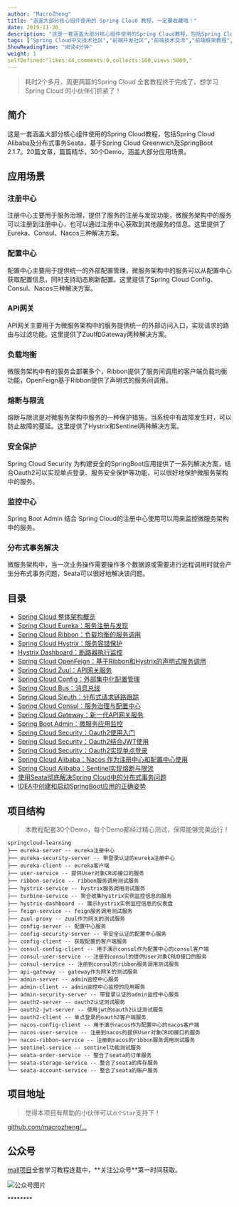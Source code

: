```yaml
---
author: "MacroZheng"
title: "涵盖大部分核心组件使用的 Spring Cloud 教程，一定要收藏哦！"
date: 2019-11-26
description: "这是一套涵盖大部分核心组件使用的Spring Cloud教程，包括Spring Cloud Alibaba及分布式事务Seata，基于Spring Cloud Greenwich及SpringBoot 217。20篇文章，篇篇精华，30个Demo，涵盖大部分应用场景。 注册…"
tags: ["Spring Cloud中文技术社区","前端开发社区","前端技术交流","前端框架教程","JavaScript 学习资源","CSS 技巧与最佳实践","HTML5 最新动态","前端工程师职业发展","开源前端项目","前端技术趋势"]
ShowReadingTime: "阅读4分钟"
weight: 1
selfDefined:"likes:44,comments:0,collects:100,views:5009,"
---
```

> 耗时2个多月，周更两篇的Spring Cloud 全套教程终于完成了，想学习 Spring Cloud 的小伙伴们抓紧了！

简介
--

这是一套涵盖大部分核心组件使用的Spring Cloud教程，包括Spring Cloud Alibaba及分布式事务Seata，基于Spring Cloud Greenwich及SpringBoot 2.1.7。20篇文章，篇篇精华，30个Demo，涵盖大部分应用场景。

应用场景
----

### 注册中心

注册中心主要用于服务治理，提供了服务的注册与发现功能，微服务架构中的服务可以注册到注册中心，也可以通过注册中心获取到其他服务的信息。这里提供了Eureka、Consul、Nacos三种解决方案。

### 配置中心

配置中心主要用于提供统一的外部配置管理，微服务架构中的服务可以从配置中心获取配置信息，同时支持动态刷新配置。这里提供了Spring Cloud Config、Consul、Nacos三种解决方案。

### API网关

API网关主要用于为微服务架构中的服务提供统一的外部访问入口，实现请求的路由与过滤功能。这里提供了Zuul和Gateway两种解决方案。

### 负载均衡

微服务架构中有的服务会部署多个，Ribbon提供了服务间调用的客户端负载均衡功能，OpenFeign基于Ribbon提供了声明式的服务间调用。

### 熔断与限流

熔断与限流是对微服务架构中服务的一种保护措施，当系统中有故障发生时，可以防止故障的蔓延。这里提供了Hystrix和Sentinel两种解决方案。

### 安全保护

Spring Cloud Security 为构建安全的SpringBoot应用提供了一系列解决方案，结合Oauth2可以实现单点登录、服务安全保护等功能，可以很好地保护微服务架构中的服务。

### 监控中心

Spring Boot Admin 结合 Spring Cloud的注册中心使用可以用来监控微服务架构中的服务。

### 分布式事务解决

微服务架构中，当一次业务操作需要操作多个数据源或需要进行远程调用时就会产生分布式事务问题，Seata可以很好地解决该问题。

目录
--

*   [Spring Cloud 整体架构概览](https://juejin.cn/post/6844903938748219406 "https://juejin.cn/post/6844903938748219406")
*   [Spring Cloud Eureka：服务注册与发现](https://juejin.cn/post/6844903940312530957 "https://juejin.cn/post/6844903940312530957")
*   [Spring Cloud Ribbon：负载均衡的服务调用](https://juejin.cn/post/6844903943084965902 "https://juejin.cn/post/6844903943084965902")
*   [Spring Cloud Hystrix：服务容错保护](https://juejin.cn/post/6844903945026928654 "https://juejin.cn/post/6844903945026928654")
*   [Hystrix Dashboard：断路器执行监控](https://juejin.cn/post/6844903951179972622 "https://juejin.cn/post/6844903951179972622")
*   [Spring Cloud OpenFeign：基于Ribbon和Hystrix的声明式服务调用](https://juejin.cn/post/6844903959086235655 "https://juejin.cn/post/6844903959086235655")
*   [Spring Cloud Zuul：API网关服务](https://juejin.cn/post/6844903960696848397 "https://juejin.cn/post/6844903960696848397")
*   [Spring Cloud Config：外部集中化配置管理](https://juejin.cn/post/6844903966405296142 "https://juejin.cn/post/6844903966405296142")
*   [Spring Cloud Bus：消息总线](https://juejin.cn/post/6844903968158547976 "https://juejin.cn/post/6844903968158547976")
*   [Spring Cloud Sleuth：分布式请求链路跟踪](https://juejin.cn/post/6844903975016366088 "https://juejin.cn/post/6844903975016366088")
*   [Spring Cloud Consul：服务治理与配置中心](https://juejin.cn/post/6844903976710701063 "https://juejin.cn/post/6844903976710701063")
*   [Spring Cloud Gateway：新一代API网关服务](https://juejin.cn/post/6844903982599684103 "https://juejin.cn/post/6844903982599684103")
*   [Spring Boot Admin：微服务应用监控](https://juejin.cn/post/6844903984109617165 "https://juejin.cn/post/6844903984109617165")
*   [Spring Cloud Security：Oauth2使用入门](https://juejin.cn/post/6844903987137740813 "https://juejin.cn/post/6844903987137740813")
*   [Spring Cloud Security：Oauth2结合JWT使用](https://juejin.cn/post/6844903988727382024 "https://juejin.cn/post/6844903988727382024")
*   [Spring Cloud Security：Oauth2实现单点登录](https://juejin.cn/post/6844903992204623879 "https://juejin.cn/post/6844903992204623879")
*   [Spring Cloud Alibaba：Nacos 作为注册中心和配置中心使用](https://juejin.cn/post/6844903993873793032 "https://juejin.cn/post/6844903993873793032")
*   [Spring Cloud Alibaba：Sentinel实现熔断与限流](https://juejin.cn/post/6844903999876022279 "https://juejin.cn/post/6844903999876022279")
*   [使用Seata彻底解决Spring Cloud中的分布式事务问题](https://juejin.cn/post/6844904001528397831 "https://juejin.cn/post/6844904001528397831")
*   [IDEA中创建和启动SpringBoot应用的正确姿势](https://juejin.cn/post/6844903952970940424 "https://juejin.cn/post/6844903952970940424")

项目结构
----

> 本教程配套30个Demo，每个Demo都经过精心测试，保障能够完美运行！

```
springcloud-learning
├── eureka-server -- eureka注册中心
├── eureka-security-server -- 带登录认证的eureka注册中心
├── eureka-client -- eureka客户端
├── user-service -- 提供User对象CRUD接口的服务
├── ribbon-service -- ribbon服务调用测试服务
├── hystrix-service -- hystrix服务调用测试服务
├── turbine-service -- 聚合收集hystrix实例监控信息的服务
├── hystrix-dashboard -- 展示hystrix实例监控信息的仪表盘
├── feign-service -- feign服务调用测试服务
├── zuul-proxy -- zuul作为网关的测试服务
├── config-server -- 配置中心服务
├── config-security-server -- 带安全认证的配置中心服务
├── config-client -- 获取配置的客户端服务
├── consul-config-client -- 用于演示consul作为配置中心的consul客户端
├── consul-user-service -- 注册到consul的提供User对象CRUD接口的服务
├── consul-service -- 注册到consul的ribbon服务调用测试服务
├── api-gateway -- gateway作为网关的测试服务
├── admin-server -- admin监控中心服务
├── admin-client -- admin监控中心监控的应用服务
├── admin-security-server -- 带登录认证的admin监控中心服务
├── oauth2-server -- oauth2认证测试服务
├── oauth2-jwt-server -- 使用jwt的oauth2认证测试服务
├── oauth2-client -- 单点登录的oauth2客户端服务
├── nacos-config-client -- 用于演示nacos作为配置中心的nacos客户端
├── nacos-user-service -- 注册到nacos的提供User对象CRUD接口的服务
├── nacos-ribbon-service -- 注册到nacos的ribbon服务调用测试服务
├── sentinel-service -- sentinel功能测试服务
├── seata-order-service -- 整合了seata的订单服务
├── seata-storage-service -- 整合了seata的库存服务
└── seata-account-service -- 整合了seata的账户服务
```

项目地址
----

> 觉得本项目有帮助的小伙伴可以`点个Star`支持下！

[github.com/macrozheng/…](https://link.juejin.cn?target=https%3A%2F%2Fgithub.com%2Fmacrozheng%2Fspringcloud-learning "https://github.com/macrozheng/springcloud-learning")

公众号
---

[mall项目](https://link.juejin.cn?target=https%3A%2F%2Fgithub.com%2Fmacrozheng%2Fmall "https://github.com/macrozheng/mall")全套学习教程连载中，**关注公众号**第一时间获取。

![公众号图片](/images/jueJin/16e7eb1c2559621.png)

\*\*\*\*\*\*\*\*